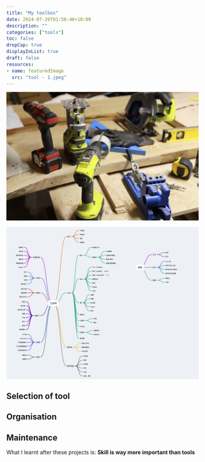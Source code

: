 ```yaml
---
title: "My toolbox"
date: 2024-07-26T01:58:46+10:00
description: ""
categories: ["tools"]
toc: false
dropCap: true
displayInList: true
draft: false
resources:
- name: featuredImage
  src: "tool - 1.jpeg"
---
```


![tool](./tool%20-%202.jpeg)

![mind](./mind.jpg)

## Selection of tool

## Organisation 

## Maintenance 

What I learnt after these projects is: **Skill is way more important than tools**